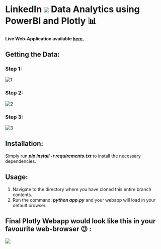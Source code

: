 # LinkedIn <img src="https://img.icons8.com/fluent/48/000000/linkedin.png"/> Data Analytics using PowerBI  and Plotly :bar_chart: 

#### Live Web-Application available [here.](https://linkedin-plotly-webapp.herokuapp.com/)

## Getting the Data:

### Step 1:
![1](https://user-images.githubusercontent.com/29462447/97801422-98bfa000-1c62-11eb-9e38-58dc6038f0b6.png)

### Step 2:
![2](https://user-images.githubusercontent.com/29462447/97801415-94938280-1c62-11eb-9e47-03396d196297.png)

### Step 3:
![3](https://user-images.githubusercontent.com/29462447/97801420-98270980-1c62-11eb-8ddc-5c05a0dd1f00.png)

## Installation:
Simply run ***pip install -r requirements.txt*** to install the necessary dependencies.

## Usage:
1. Navigate to the directory where you have cloned this entire branch contents.
2. Run the command: ***python app.py*** and your webapp will load in your default browser.

## Final Plotly Webapp would look like this in your favourite web-browser :wink: : 
<kbd>
<img src="https://user-images.githubusercontent.com/29462447/103694388-e89f4800-4fc0-11eb-9857-56300b93f7ed.png" data-canonical-src="https://user-images.githubusercontent.com/29462447/103694388-e89f4800-4fc0-11eb-9857-56300b93f7ed.png"/> 
</kbd>

